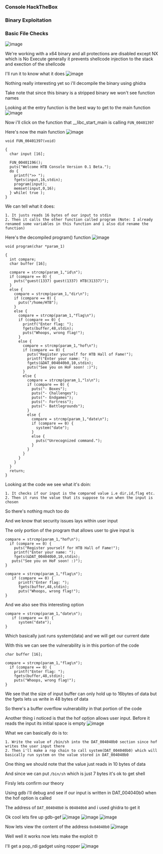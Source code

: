 <h3> Console HackTheBox </h3>

### Binary Exploitation

### Basic File Checks

![image](https://user-images.githubusercontent.com/113513376/222837497-6171ddb0-b16b-48b4-8843-59ed5bab5e4f.png)

We're working with a x64 binary and all protections are disabled except NX which is No Execute generally it prevents shellcode injection to the stack and exection of the shellcode

I'll run it to know what it does
![image](https://user-images.githubusercontent.com/113513376/222837692-9c2975bf-d086-4188-8125-d611e211e0d8.png)

Nothing really interesting yet so i'll decompile the binary using ghidra

Take note that since this binary is a stripped binary we won't see function names

Looking at the entry function is the best way to get to the main function
![image](https://user-images.githubusercontent.com/113513376/222838986-8913003e-04aa-4f27-b36d-49b28d554d9c.png)

Now i'll click on the function that __libc_start_main is calling `FUN_00401397`

Here's now the main function
![image](https://user-images.githubusercontent.com/113513376/222839649-a3ea3b2b-a7c2-4398-aed8-7836cd73f0d8.png)

```
void FUN_00401397(void)

{
  char input [16];
  
  FUN_00401196();
  puts("Welcome HTB Console Version 0.1 Beta.");
  do {
    printf(">> ");
    fgets(input,16,stdin);
    program(input);
    memset(input,0,16);
  } while( true );
}
```

We can tell what it does:

```
1. It justs reads 16 bytes of our input to stdin 
2. Then it calls the other function called program (Note: I already renamed some variables in this function and i also did rename the function)
```

Here's the decompiled program() function
![image](https://user-images.githubusercontent.com/113513376/222847808-7810d594-52c0-4915-8dc1-ac7395c7309c.png)

```
void program(char *param_1)

{
  int compare;
  char buffer [16];
  
  compare = strcmp(param_1,"id\n");
  if (compare == 0) {
    puts("guest(1337) guest(1337) HTB(31337)");
  }
  else {
    compare = strcmp(param_1,"dir\n");
    if (compare == 0) {
      puts("/home/HTB");
    }
    else {
      compare = strcmp(param_1,"flag\n");
      if (compare == 0) {
        printf("Enter flag: ");
        fgets(buffer,48,stdin);
        puts("Whoops, wrong flag!");
      }
      else {
        compare = strcmp(param_1,"hof\n");
        if (compare == 0) {
          puts("Register yourself for HTB Hall of Fame!");
          printf("Enter your name: ");
          fgets(&DAT_004040b0,10,stdin);
          puts("See you on HoF soon! :)");
        }
        else {
          compare = strcmp(param_1,"ls\n");
          if (compare == 0) {
            puts("- Boxes");
            puts("- Challenges");
            puts("- Endgames");
            puts("- Fortress");
            puts("- Battlegrounds");
          }
          else {
            compare = strcmp(param_1,"date\n");
            if (compare == 0) {
              system("date");
            }
            else {
              puts("Unrecognized command.");
            }
          }
        }
      }
    }
  }
  return;
}
```

Looking at the code we see what it's doin:

```
1. It checks if our input is the compared value i.e dir,id,flag etc. 
2. Then it runs the value that its suppose to run when the input is chosen
```

So there's nothing much too do

And we know that security issues lays within user input

The only portion of the program that allows user to give input is

```
compare = strcmp(param_1,"hof\n");
  if (compare == 0) {
    puts("Register yourself for HTB Hall of Fame!");
    printf("Enter your name: ");
    fgets(&DAT_004040b0,10,stdin);
   puts("See you on HoF soon! :)");
}

compare = strcmp(param_1,"flag\n");
   if (compare == 0) {
      printf("Enter flag: ");
      fgets(buffer,48,stdin);
      puts("Whoops, wrong flag!");
}
```

And we also see this interesting option

```
compare = strcmp(param_1,"date\n");
   if (compare == 0) {
      system("date");
}
```

Which basically just runs system(data) and we will get our current date 

With this we can see the vulnerability is in this portion of the code

```
char buffer [16];

compare = strcmp(param_1,"flag\n");
  if (compare == 0) {
    printf("Enter flag: ");
    fgets(buffer,48,stdin);
    puts("Whoops, wrong flag!");
}
```

We see that the size of input buffer can only hold up to 16bytes of data but the fgets lets us write in 48 bytes of data

So there's a buffer overflow vulnerability in that portion of the code

Another thing i noticed is that the hof option allows user input. Before it reads the input its initial space is empty
![image](https://user-images.githubusercontent.com/113513376/222853342-b6703054-34b3-4846-ac27-eb69f1c5053c.png)

What we can basically do is to:

```
1. Write the value of /bin/sh into the DAT_004040b0 section since hof writes the user input there
2. Then i'll make a rop chain to call system(DAT_004040b0) which will basically run system on the value stored in DAT_004040b0
```

One thing we should note that the value just reads in 10 bytes of data

And since we can put `/bin/sh` which is just 7 bytes it's ok to get shell

Firsly lets confirm our theory

Using gdb i'll debug and see if our input is written in DAT_004040b0 when the hof option is called

The address of `DAT_004040b0` is `004040b0` and i used ghidra to get it

Ok cool lets fire up gdb-gef
![image](https://user-images.githubusercontent.com/113513376/222854333-30c25866-0239-4602-99d3-7cf59a049b5e.png)
![image](https://user-images.githubusercontent.com/113513376/222854363-77614c38-171b-4f59-8112-3f627fa43c0e.png)
![image](https://user-images.githubusercontent.com/113513376/222854420-a8ba4089-af89-419a-884e-e9fbe2a7a6bb.png)

Now lets view the content of the address `0x04040b0`
![image](https://user-images.githubusercontent.com/113513376/222854486-5bca73c1-0a73-49e6-8ad4-53ddbb694d57.png)

Well well it works now lets make the exploit 🤓

I'll get a pop_rdi gadget using ropper
![image](https://user-images.githubusercontent.com/113513376/222854591-97a89228-903f-4cf9-83f7-ba31a1f049a5.png)









